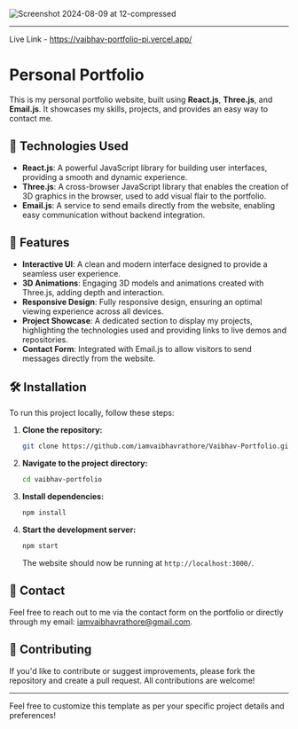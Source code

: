![Screenshot 2024-08-09 at 12-compressed](https://github.com/user-attachments/assets/5c293412-8b09-4b4f-ad04-233e3d9f18c7)

---

Live Link - https://vaibhav-portfolio-pi.vercel.app/


# Personal Portfolio

This is my personal portfolio website, built using **React.js**, **Three.js**, and **Email.js**. It showcases my skills, projects, and provides an easy way to contact me.

## 🚀 Technologies Used

- **React.js**: A powerful JavaScript library for building user interfaces, providing a smooth and dynamic experience.
- **Three.js**: A cross-browser JavaScript library that enables the creation of 3D graphics in the browser, used to add visual flair to the portfolio.
- **Email.js**: A service to send emails directly from the website, enabling easy communication without backend integration.

## 🎨 Features

- **Interactive UI**: A clean and modern interface designed to provide a seamless user experience.
- **3D Animations**: Engaging 3D models and animations created with Three.js, adding depth and interaction.
- **Responsive Design**: Fully responsive design, ensuring an optimal viewing experience across all devices.
- **Project Showcase**: A dedicated section to display my projects, highlighting the technologies used and providing links to live demos and repositories.
- **Contact Form**: Integrated with Email.js to allow visitors to send messages directly from the website.

## 🛠️ Installation

To run this project locally, follow these steps:

1. **Clone the repository:**

   ```bash
   git clone https://github.com/iamvaibhavrathore/Vaibhav-Portfolio.git
   ```

2. **Navigate to the project directory:**

   ```bash
   cd vaibhav-portfolio
   ```

3. **Install dependencies:**

   ```bash
   npm install
   ```

4. **Start the development server:**

   ```bash
   npm start
   ```

   The website should now be running at `http://localhost:3000/`.

## 📧 Contact

Feel free to reach out to me via the contact form on the portfolio or directly through my email: [iamvaibhavrathore@gmail.com](mailto:iamvaibhavrathore@gmail.com).

## 🌟 Contributing

If you'd like to contribute or suggest improvements, please fork the repository and create a pull request. All contributions are welcome!



---

Feel free to customize this template as per your specific project details and preferences!
